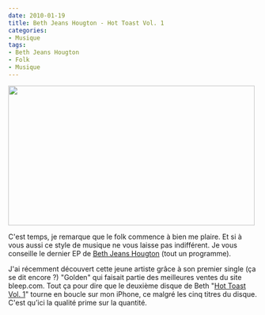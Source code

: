 ```yaml
---
date: 2010-01-19
title: Beth Jeans Hougton - Hot Toast Vol. 1
categories:
- Musique
tags:
- Beth Jeans Hougton
- Folk
- Musique
---
```

<img class="alignnone size-full wp-image-1503" title="Beth Jeans Houghton" src="https://dlgjp9x71cipk.cloudfront.net/2010/01/Beth_Jeans_Houghton.png" alt="" width="498" height="282" />

C'est temps, je remarque que le folk commence à bien me plaire. Et si à vous aussi ce style de musique ne vous laisse pas indifférent. Je vous conseille le dernier EP de <a title="Lien vers sa page Last.fm" href="https://www.lastfm.fr/music/Beth+Jeans+Houghton">Beth Jeans Hougton</a> (tout un programme).

<!--more-->

J'ai récemment découvert cette jeune artiste grâce à son premier single (ça se dit encore ?) "Golden" qui faisait partie des meilleures ventes du site bleep.com. Tout ça pour dire que le deuxième disque de Beth "<a title="Lien vers le disque sur bleep.com" href="https://bleep.com/index.php?page=release_details&amp;releaseid=21675">Hot Toast Vol. 1</a>" tourne en boucle sur mon iPhone, ce malgré les cinq titres du disque.
C'est qu’ici la qualité prime sur la quantité.

<object classid="clsid:d27cdb6e-ae6d-11cf-96b8-444553540000" width="560" height="340" codebase="https://download.macromedia.com/pub/shockwave/cabs/flash/swflash.cab#version=6,0,40,0"><param name="allowFullScreen" value="true" /><param name="allowscriptaccess" value="always" /><param name="src" value="https://www.youtube.com/v/GwkTCov06Pk&amp;hl=fr_FR&amp;fs=1&amp;" /><param name="allowfullscreen" value="true" /><embed type="application/x-shockwave-flash" width="560" height="340" src="https://www.youtube.com/v/GwkTCov06Pk&amp;hl=fr_FR&amp;fs=1&amp;" allowscriptaccess="always" allowfullscreen="true"></embed></object>

<object width="425" height="344"><param name="movie" value="https://www.youtube.com/v/GepgigxaqJE&hl=fr_FR&fs=1&"></param><param name="allowFullScreen" value="true"></param><param name="allowscriptaccess" value="always"></param><embed src="https://www.youtube.com/v/GepgigxaqJE&hl=fr_FR&fs=1&" type="application/x-shockwave-flash" allowscriptaccess="always" allowfullscreen="true" width="425" height="344"></embed></object>
